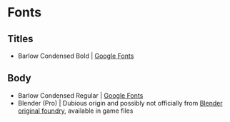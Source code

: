 # Fonts
## Titles
- Barlow Condensed Bold | [Google Fonts](https://fonts.google.com/specimen/Barlow+Condensed)
## Body
- Barlow Condensed Regular | [Google Fonts](https://fonts.google.com/specimen/Barlow+Condensed)
- Blender (Pro) | Dubious origin and possibly not officially from [Blender original foundry](https://binnenland.ch/typeface/blender), available in game files